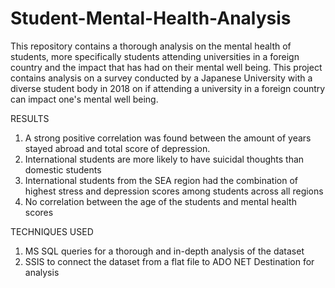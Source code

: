 # Student-Mental-Health-Analysis
This repository contains a thorough analysis on the mental health of students, more specifically students attending universities in a foreign country and the impact that has had on their mental well being. This project contains analysis on a survey conducted by a Japanese University with a diverse student body in 2018 on if attending a university in a foreign country can impact one's mental well being. 

RESULTS

1) A strong positive correlation was found between the amount of years stayed abroad and total score of depression.
2) International students are more likely to have suicidal thoughts than domestic students
3) International students from the SEA region had the combination of highest stress and depression scores among students across all regions
4) No correlation between the age of the students and mental health scores

TECHNIQUES USED

1) MS SQL queries for a thorough and in-depth analysis of the dataset
2) SSIS to connect the dataset from a flat file to ADO NET Destination for analysis
